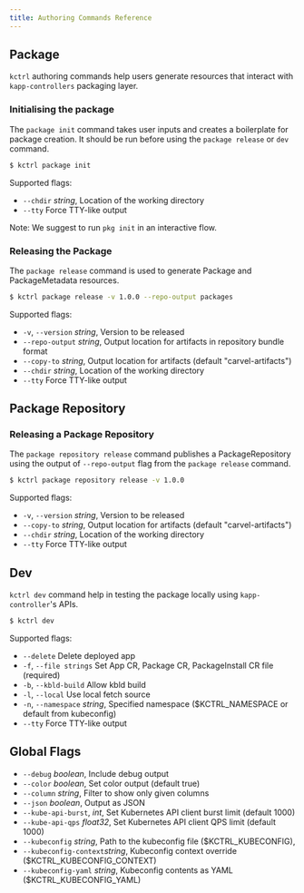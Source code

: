 ```yaml
---
title: Authoring Commands Reference
---
```


## Package

`kctrl` authoring commands help users generate resources that interact with `kapp-controllers` packaging layer.

### Initialising the package
The `package init` command takes user inputs and creates a boilerplate for package creation.  It should be run before using the `package release` or `dev` command.
```bash
$ kctrl package init
```
Supported flags:
- `--chdir` _string_, Location of the working directory
- `--tty` Force TTY-like output

Note: We suggest to run `pkg init` in an interactive flow.
 
### Releasing the Package
The `package release` command is used to generate Package and PackageMetadata resources.
```bash
$ kctrl package release -v 1.0.0 --repo-output packages
```
Supported flags:
- `-v`, `--version` _string_, Version to be released
- `--repo-output` _string_, Output location for artifacts in repository bundle format
- `--copy-to` _string_, Output location for artifacts (default "carvel-artifacts")
- `--chdir` _string_, Location of the working directory
- `--tty` Force TTY-like output

## Package Repository
### Releasing a Package Repository
The `package repository release` command publishes a PackageRepository using the output of `--repo-output` flag from the `package release` command.
```bash
$ kctrl package repository release -v 1.0.0
```
Supported flags:
- `-v`, `--version` _string_, Version to be released
- `--copy-to` _string_, Output location for artifacts (default "carvel-artifacts")
- `--chdir` _string_, Location of the working directory
- `--tty` Force TTY-like output

## Dev
`kctrl dev` command help in testing the package locally using `kapp-controller`'s APIs.
```bash
$ kctrl dev
```
Supported flags:
- `--delete` Delete deployed app
- `-f`, `--file strings` Set App CR, Package CR, PackageInstall CR file (required)
- `-b`, `--kbld-build` Allow kbld build
- `-l`, `--local` Use local fetch source
- `-n`, `--namespace` _string_, Specified namespace ($KCTRL_NAMESPACE or default from kubeconfig)
- `--tty` Force TTY-like output

## Global Flags
- `--debug` _boolean_, Include debug output
- `--color` _boolean_, Set color output (default true)
- `--column` _string_, Filter to show only given columns
- `--json` _boolean_, Output as JSON
- `--kube-api-burst`, _int_, Set Kubernetes API client burst limit (default 1000)
- `--kube-api-qps` _float32_, Set Kubernetes API client QPS limit (default 1000)
- `--kubeconfig` _string_, Path to the kubeconfig file ($KCTRL_KUBECONFIG),
- `--kubeconfig-context`_string_, Kubeconfig context override ($KCTRL_KUBECONFIG_CONTEXT)
- `--kubeconfig-yaml` _string_, Kubeconfig contents as YAML ($KCTRL_KUBECONFIG_YAML)
